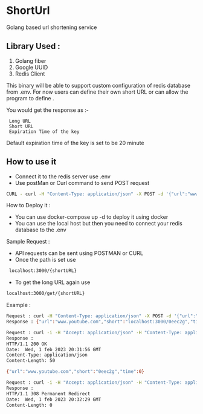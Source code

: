 # ShortUrl 

Golang based url shortening service

## Library Used :
1. Golang fiber
2. Google UUID
3. Redis Client


This binary will be able to support custom configuration of redis database from .env. For now users can define their own short URL or can allow the program to define . 

You would get the response as :-
````
 Long URL
 Short URL
 Expiration Time of the key
````
Default expiration time of the key is set to be 20 minute

## How to use it
- Connect it to the redis server use .env 
- Use postMan or Curl command to send POST request

```bash
CURL - curl -H "Content-Type: application/json" -X POST -d '{"url":"www.youtube.com"}' http://localhost:3000/api/
```

How to Deploy it :
- You can use docker-compose up -d to deploy it using docker 
- You can use the local host but then you need to connect your redis database to the .env

Sample Request :
- API requests can be sent using POSTMAN or CURL 
- Once the path is set use 
 ```bash 
  localhost:3000/{shortURL}
  ```
- To get the long URL again use 
```bash
localhost:3000/get/{shortURL}
```
Example :
```bash
Request : curl -H "Content-Type: application/json" -X POST -d '{"url":"www.youtube.com"}' http://localhost:3000/api/
Response : {"url":"www.youtube.com","short":"localhost:3000/0eec2g","time":20}
```

```bash
Request : curl -i -H "Accept: application/json" -H "Content-Type: application/json" -X GET http://localhost:3000/get/0eec2g
Response :
HTTP/1.1 200 OK
Date:  Wed, 1 feb 2023 20:31:56 GMT
Content-Type: application/json
Content-Length: 50

{"url":"www.youtube.com","short":"0eec2g","time":0}
```
```bash
Request : curl -i -H "Accept: application/json" -H "Content-Type: application/json" -X GET http://localhost:3000/0eec2g
Response :
HTTP/1.1 308 Permanent Redirect
Date:  Wed, 1 feb 2023 20:32:29 GMT
Content-Length: 0
```
